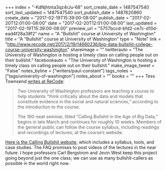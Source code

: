 +++
index = "-KdNjhtnta3qz4rJu-68"
sort_create_date = 1487547540
sort_last_updated = 1487547540
sort_publish_date = 1487620860
create_date = "2017-02-19T15:39:00-08:00"
publish_date = "2017-02-20T12:01:00-08:00"
date = "2017-02-20T12:01:00-08:00"
last_updated = "2017-02-19T15:39:00-08:00"
preview_url = "5757bccd-bfd2-ce7c-d10d-ead4f28a38f2"
name = "A \"Bullshit\" course at University of Washington"
title = "A \"Bullshit\" course at University of Washington"
type = "Note"
link = "http://www.recode.net/2017/2/19/14660236/big-data-bullshit-college-course-university-washington"
shareimage = ""
twitterauto = "The University of Washington is hosting a timely class on calling people out on their bullshit."
facebookauto = "The University of Washington is hosting a timely class on calling people out on their bullshit."
make_image_tweet = "False"
notes_byline = ["writers/paul-constant"]
tags_notes = ["tags/university-of-washington"]
notes_about = ""
books = ""
+++
Tess Townsend [writes at ReCode](http://www.recode.net/2017/2/19/14660236/big-data-bullshit-college-course-university-washington): 

<blockquote><p>Two University of Washington professors are teaching a course to help students “think critically about the data and models that constitute evidence in the social and natural sciences,” according to the introduction to the course.</p>

<p>The 160-seat seminar, titled “Calling Bullshit in the Age of Big Data,” begins in late March and continues for roughly 10 weeks. Members of the general public can follow the course syllabus, including readings and recordings of lectures, at the course’s website.</p></blockquote>

[Here is the Calling Bullshit website](http://callingbullshit.org/), which includes a syllabus, tools, and case studies. The FAQ promises to post videos of the lectures in the near future. I hope professors Carl Bergstrom and Jevin West keep this project going beyond just the one class; we can use as many bullshit-callers as possible in the world right now.